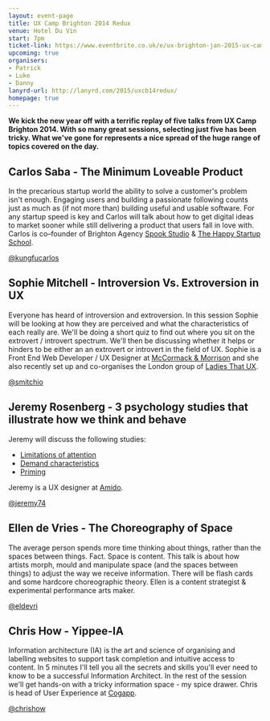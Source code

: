 ```yaml
---
layout: event-page  
title: UX Camp Brighton 2014 Redux
venue: Hotel Du Vin
start: 7pm
ticket-link: https://www.eventbrite.co.uk/e/ux-brighton-jan-2015-ux-camp-brighton-2014-redux-tickets-14808680161
upcoming: true
organisers:
- Patrick
- Luke
- Danny
lanyrd-url: http://lanyrd.com/2015/uxcb14redux/
homepage: true
---
```


**We kick the new year off with a terrific replay of five talks from UX Camp Brighton 2014. With so many great sessions, selecting just five has been tricky. What we've gone for represents a nice spread of the huge range of topics covered on the day.**

## Carlos Saba - The Minimum Loveable Product

In the precarious startup world the ability to solve a customer's problem isn't enough. Engaging users and building a passionate following counts just as much as (if not more than) building useful and usable software. For any startup speed is key and Carlos will talk about how to get digital ideas to market sooner while still delivering a product that users fall in love with. Carlos is co–founder of Brighton Agency [Spook Studio](http://www.spookstudio.com/ "") & [The Happy Startup School](http://thehappystartupschool.com/ ""). 

[@kungfucarlos](http://twitter.com/kungfucarlos "")

## Sophie Mitchell - Introversion Vs. Extroversion in UX

Everyone has heard of introversion and extroversion. In this session Sophie will be looking at how they are perceived and what the characteristics of each really are. We'll be doing a short quiz to find out where you sit on the extrovert / introvert spectrum. We'll then be discussing whether it helps or hinders to be either an an extrovert or introvert in the field of UX. Sophie is a Front End Web Developer / UX Designer at [McCormack & Morrison](http://www.mccormackmorrison.com "") and she also recently set up and co-organises the London group of [Ladies That UX](http://www.ladiesthatux.com/ "").

[@smitchio](https://twitter.com/smitchio "")

## Jeremy Rosenberg - 3 psychology studies that illustrate how we think and behave

Jeremy will discuss the following studies:

- [Limitations of attention](http://link.springer.com/article/10.3758/BF03214339 "")
- [Demand characteristics](http://www.psych.upenn.edu/history/orne/orne1962amerpsychol776783.html "")
- [Priming](http://www.epjournal.net/articles/human-vocabulary-use-as-display/ "")

Jeremy is a UX designer at [Amido](http://www.amido.com/ "").

[@jeremy74](http://twitter.com/Jeremy74 "")

## Ellen de Vries - The Choreography of Space

The average person spends more time thinking about things, rather than the spaces between things. Fact. Space is content. This talk is about how artists morph, mould and manipulate space (and the spaces between things) to adjust the way we receive information. There will be flash cards and some hardcore choreographic theory. Ellen is a content strategist & experimental performance arts maker.

[@eldevri](http://twitter.com/eldevri "")

## Chris How - Yippee-IA

Information architecture (IA) is the art and science of organising and labelling websites to support task completion and intuitive access to content. In 5 minutes I'll tell you all the secrets and skills you'll ever need to know to be a successful Information Architect. In the rest of the session we'll get hands-on with a tricky information space - my spice drawer. Chris is head of User Experience at [Cogapp](http://www.cogapp.com/ "").

[@chrishow](http://twitter.com/chrishow "")
